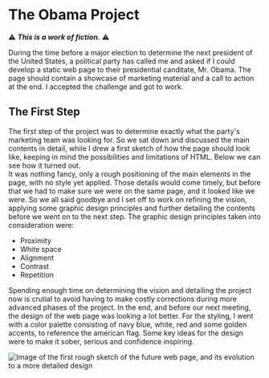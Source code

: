 # The Obama Project
⚠️ **_This is a work of fiction._** ⚠️

During the time before a major election to determine the next president of the United States, a political party has called me and asked if I could develop a static web page to their presidential canditate, Mr. Obama. The page should contain a showcase of marketing material and a call to action at the end. I accepted the challenge and got to work.

## The First Step
The first step of the project was to determine exactly what the party's marketing team was looking for. So we sat down and discussed the main contents in detail, while I drew a first sketch of how the page should look like, keeping in mind the possibilities and limitations of HTML. Below we can see how it turned out.  
It was nothing fancy, only a rough positioning of the main elements in the page, with no style yet applied. Those details would come timely, but before that we had to make sure we were on the same page, and it looked like we were. So we all said goodbye and I set off to work on refining the vision, applying some graphic design principles and further detailing the contents before we went on to the next step. The graphic design principles taken into consideration were:
* Proximity
* White space
* Alignment
* Contrast
* Repetition  

Spending enough time on determining the vision and detailing the project now is crutial to avoid having to make costly corrections during more advanced phases of the project. In the end, and before our next meeting, the design of the web page was looking a lot better. For the styling, I went with a color palette consisting of navy blue, white, red and some golden accents, to reference the american flag. Some key ideas for the design were to make it sober, serious and confidence inspiring.  
  
![Image of the first rough sketch of the future web page, and its evolution to a more detailed design](https://i.imgur.com/mozQGp4.jpg)